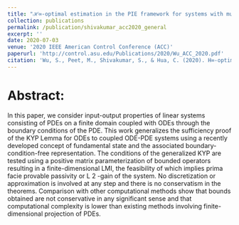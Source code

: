 ```yaml
---
title: "ℋ∞-optimal estimation in the PIE framework for systems with multiple delays and sensor noise"
collection: publications
permalink: /publication/shivakumar_acc2020_general
excerpt: ''
date: 2020-07-03
venue: '2020 IEEE American Control Conference (ACC)'
paperurl: 'http://control.asu.edu/Publications/2020/Wu_ACC_2020.pdf'
citation: 'Wu, S., Peet, M., Shivakumar, S., & Hua, C. (2020). H∞-optimal estimation in the PIE framework for systems with multiple delays and sensor noise. In Proceedings of the American Control Conference.'
---
```



# Abstract:

In this paper, we consider input-output properties of linear systems consisting of PDEs on a finite domain coupled with ODEs through the boundary conditions of the PDE. This work generalizes the sufficiency proof of the KYP Lemma for ODEs to coupled ODE-PDE systems using a recently developed concept of fundamental state and the associated boundary-condition-free representation. The conditions of the generalized KYP are tested using a positive matrix parameterization of bounded operators resulting in a finite-dimensional LMI, the feasibility of which implies prima facie provable passivity or L 2 -gain of the system. No discretization or approximation is involved at any step and there is no conservatism in the theorems. Comparison with other computational methods show that bounds obtained are not conservative in any significant sense and that computational complexity is lower than existing methods involving finite-dimensional projection of PDEs.
